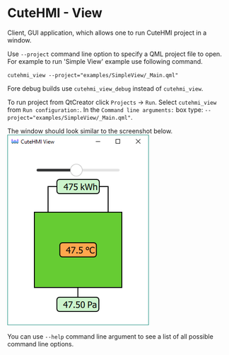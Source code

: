 # CuteHMI - View

Client, GUI application, which allows one to run CuteHMI project in a window.

Use `--project` command line option to specify a QML project file to open.
For example to run 'Simple View' example use following command.
```
cutehmi_view --project="examples/SimpleView/_Main.qml"
```

Fore debug builds use `cutehmi_view_debug` instead of `cutehmi_view`.

To run project from QtCreator click `Projects` -> `Run`. Select `cutehmi_view` from `Run configuration:`. In the
`Command line arguments:` box type: `--project="examples/SimpleView/_Main.qml"`.

The window should look similar to the screenshot below.
![SimpleView screenshot](doc/SimpleView.png)

You can use `--help` command line argument to see a list of all possible command
line options.
